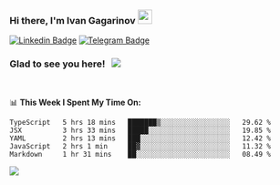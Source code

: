 ### Hi there, I'm Ivan Gagarinov <img src="https://media.giphy.com/media/hvRJCLFzcasrR4ia7z/giphy.gif" width="25px">

[![Linkedin Badge](https://img.shields.io/badge/-LinkedIn-0e76a8?style=flat-square&logo=Linkedin&logoColor=white)](https://linkedin.com/in/ivan-gagarinov-142ba3141/)
[![Telegram Badge](https://img.shields.io/badge/-Telegram-0088cc?style=flat-square&logo=Telegram&logoColor=white)](https://t.me/igagarinov)

### Glad to see you here! &nbsp; ![](https://visitor-badge.glitch.me/badge?page_id=dzencot.dzencot)

</br>

📊 **This Week I Spent My Time On:**
<!--START_SECTION:waka-->
```text
TypeScript   5 hrs 18 mins   ███████▒░░░░░░░░░░░░░░░░░   29.62 % 
JSX          3 hrs 33 mins   █████░░░░░░░░░░░░░░░░░░░░   19.85 % 
YAML         2 hrs 13 mins   ███░░░░░░░░░░░░░░░░░░░░░░   12.42 % 
JavaScript   2 hrs 1 min     ██▓░░░░░░░░░░░░░░░░░░░░░░   11.32 % 
Markdown     1 hr 31 mins    ██░░░░░░░░░░░░░░░░░░░░░░░   08.49 % 
```
<!--END_SECTION:waka-->

[![](https://github-readme-stats.vercel.app/api?username=dzencot&theme=gruvbox)](https://github.com/dzencot)

